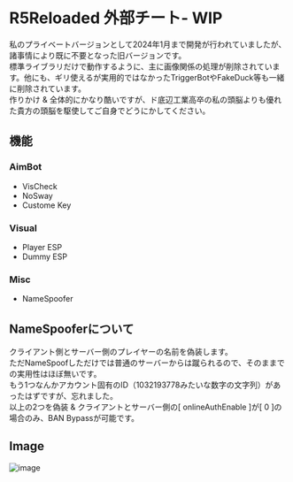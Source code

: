 # R5Reloaded 外部チート- WIP
私のプライベートバージョンとして2024年1月まで開発が行われていましたが、諸事情により既に不要となった旧バージョンです。  
標準ライブラリだけで動作するように、主に画像関係の処理が削除されています。他にも、ギリ使えるが実用的ではなかったTriggerBotやFakeDuck等も一緒に削除されています。  
作りかけ & 全体的にかなり酷いですが、ド底辺工業高卒の私の頭脳よりも優れた貴方の頭脳を駆使してご自身でどうにかしてください。

## 機能
### AimBot
  * VisCheck
  * NoSway
  * Custome Key
### Visual
  * Player ESP
  * Dummy ESP
### Misc
  * NameSpoofer

## NameSpooferについて
クライアント側とサーバー側のプレイヤーの名前を偽装します。  
ただNameSpoofしただけでは普通のサーバーからは蹴られるので、そのままでの実用性はほぼ無いです。  
もう1つなんかアカウント固有のID（1032193778みたいな数字の文字列）があったはずですが、忘れました。  
以上の2つを偽装 & クライアントとサーバー側の[ onlineAuthEnable ]が[ 0 ]の場合のみ、BAN Bypassが可能です。

## Image
![image](https://github.com/TheKawaiiNeko/R5ReloadedExternalCheat/assets/159750768/6a711ff2-4c4f-46fe-b7da-d8dda877d589)
